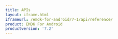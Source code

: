 ```yaml
---
title: APIs
layout: iframe.html
iframeurl: /emdk-for-android/7-1/api/reference/
product: EMDK For Android
productversion: '7.2'
---
```















